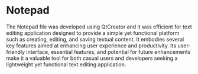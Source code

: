 # Notepad
The Notepad file was developed using QtCreator and it was efficient for text editing application designed to provide a simple yet functional platform such as creating, editing, and saving textual content. It embodies several key features aimed at enhancing user experience and productivity. Its user-friendly interface, essential features, and potential for future enhancements make it a valuable tool for both casual users and developers seeking a lightweight yet functional text editing application.
